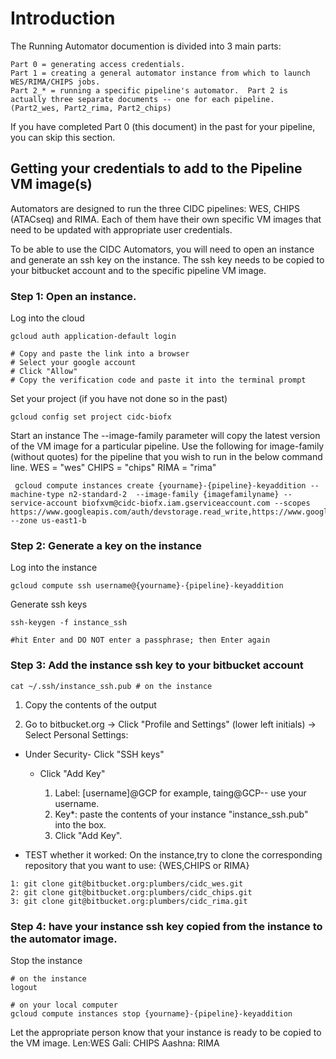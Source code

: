 # Introduction
The Running Automator documention is divided into 3 main parts:

	Part 0 = generating access credentials.
	Part 1 = creating a general automator instance from which to launch WES/RIMA/CHIPS jobs.
	Part 2_* = running a specific pipeline's automator.  Part 2 is actually three separate documents -- one for each pipeline.  (Part2_wes, Part2_rima, Part2_chips)

If you have completed Part 0 (this document) in the past for your pipeline, you can skip this section.

## Getting your credentials to add to the Pipeline VM image(s)
Automators are designed to run the three CIDC pipelines: WES, CHIPS (ATACseq) and RIMA.  Each of them have their own specific VM images that need to be updated with appropriate user credentials.

To be able to use the CIDC Automators, you will need to open an instance and generate an ssh key on the instance.  The ssh key needs to be copied to your bitbucket account and to the specific pipeline VM image.

### Step 1:  Open an instance.

Log into the cloud
```{bash}
gcloud auth application-default login

# Copy and paste the link into a browser
# Select your google account
# Click "Allow"
# Copy the verification code and paste it into the terminal prompt

```

Set your project (if you have not done so in the past)

```{bash}
gcloud config set project cidc-biofx
```

Start an instance
The --image-family parameter will copy the latest version of the VM image for a particular pipeline.  Use the following for image-family (without quotes) for the pipeline that you wish to run in the below command line. 
WES = "wes"
CHIPS = "chips"
RIMA = "rima"


```{bash}
 gcloud compute instances create {yourname}-{pipeline}-keyaddition --machine-type n2-standard-2  --image-family {imagefamilyname} --service-account biofxvm@cidc-biofx.iam.gserviceaccount.com --scopes https://www.googleapis.com/auth/devstorage.read_write,https://www.googleapis.com/auth/logging.write --zone us-east1-b

```

### Step 2: Generate a key on the instance

Log into the instance
```{bash}
gcloud compute ssh username@{yourname}-{pipeline}-keyaddition

```

Generate ssh keys 
```{bash}
ssh-keygen -f instance_ssh

#hit Enter and DO NOT enter a passphrase; then Enter again

```

### Step 3: Add the instance ssh key to your bitbucket account

```{bash}
cat ~/.ssh/instance_ssh.pub # on the instance
```

1. Copy the contents of the output

2. Go to bitbucket.org -> Click "Profile and Settings" (lower left initials) -> Select Personal Settings: 

  - Under Security- Click "SSH keys"
  
	- Click "Add Key"
	
	    1. Label: [username]@GCP for example, taing@GCP-- use your username.
	    2. Key*: paste the contents of your instance "instance_ssh.pub" into the box.
	    3. Click "Add Key".
	    
  - TEST whether it worked: On the instance,try to clone the corresponding repository that you want to use: {WES,CHIPS or RIMA} 
  
```{bash}
1: git clone git@bitbucket.org:plumbers/cidc_wes.git
2: git clone git@bitbucket.org:plumbers/cidc_chips.git
3: git clone git@bitbucket.org:plumbers/cidc_rima.git

```


### Step 4: have your instance ssh key copied from the instance to the automator image.

Stop the instance
```{bash}
# on the instance
logout

# on your local computer
gcloud compute instances stop {yourname}-{pipeline}-keyaddition

```

Let the appropriate person know that your instance is ready to be copied to the VM image.
Len:WES
Gali: CHIPS
Aashna: RIMA
